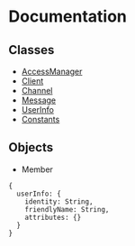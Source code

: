# Documentation

## Classes
- [AccessManager](AccessManager.md)
- [Client](Client.md)
- [Channel](Channel.md)
- [Message](Message.md)
- [UserInfo](UserInfo.md)
- [Constants](Constants.md)
 
## Objects
 - Member
```
{
  userInfo: {
    identity: String,
    friendlyName: String,
    attributes: {}
  }
}
```
